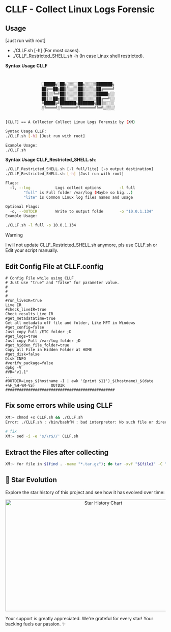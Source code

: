 # CLLF - Collect Linux Logs Forensic
## Usage
[Just run with root]
* ./CLLF.sh [-h]  (For most cases).
* ./CLLF_Restricted_SHELL.sh -h  (In case Linux shell restricted).

**Syntax Usage CLLF**

```bash

                
                ░█████╗░██╗░░░░░██╗░░░░░███████╗
                ██╔══██╗██║░░░░░██║░░░░░██╔════╝
                ██║░░╚═╝██║░░░░░██║░░░░░█████╗░░
                ██║░░██╗██║░░░░░██║░░░░░██╔══╝░░
                ╚█████╔╝███████╗███████╗██║░░░░░
                ░╚════╝░╚══════╝╚══════╝╚═╝░░░░░
    

[CLLF] == A Collecter Collect Linux Logs Forensic by (XM)

Syntax Usage CLLF:
./CLLF.sh [-h] [Just run with root]

Example Usage:
./CLLF.sh

```


**Syntax Usage CLLF_Restricted_SHELL.sh**: 	
```bash
./CLLF_Restricted_SHELL.sh [-l full/lite] [-o output destination]
./CLLF_Restricted_SHELL.sh [-h] [Just run with root]

Flags:
  -l, --log           Logs collect options        -l full
        "full" is Full folder /var/log (Maybe so big...)
        "lite" is Common Linux log files names and usage

Optional Flags:
  -o, --OUTDIR        Write to output folde       -o "10.0.1.134"
Example Usage:

./CLLF.sh -l full -o 10.0.1.134
```
> [!WARNING]
> I will not update CLLF_Restricted_SHELL.sh anymore, pls use CLLF.sh or Edit your script manually.



## Edit Config File at CLLF.config
~~~
# Config File while using CLLF
# Just use "true" and "false" for parameter value.
# 
#
#
#run_liveIR=true                                                                      Live IR
#check_liveIR=true                                                                    Check results Live IR
#get_metadatatime=true                                                                Get all metadata off file and folder, Like MFT in Windows
#get_config=false                                                                     Just copy Full /ETC folder ;D
#get_logs=true                                                                        Just copy Full /var/log folder ;D
#get_hidden_file_folder=true                                                          Copy all File in Hidden Folder at HOME
#get_disk=false                                                                       Disk INFO
#verify_package=false                                                                 dpkg -V
#VR="v1.1"                                                                            ...
#OUTDIR=Logs_$(hostname -I | awk '{print $1}')_$(hostname)_$(date +%F_%H-%M-%S)       OUTDIR
################################################
~~~

## Fix some errors while using CLLF

```bash
XM:~ chmod +x CLLF.sh && ./CLLF.sh
Error: ./CLLF.sh : /bin/bash^M : bad interpretor: No such file or directory
                                                    
# fix
XM:~ sed -i -e 's/\r$//' CLLF.sh
```

## Extract the Files after collecting

```bash
XM:~ for file in $(find . -name "*.tar.gz"); do tar -xvf "${file}" -C "$(dirname "${file}")"; done
```
## 🌠 Star Evolution

Explore the star history of this project and see how it has evolved over time:
<picture>
  <p align="center">
  <source
    media="(prefers-color-scheme: dark)"
    srcset="
      https://api.star-history.com/svg?repos=Tadjmen/CLLF&type=Date&theme=dark
    "
  />
  <source
    media="(prefers-color-scheme: light)"
    srcset="
      https://api.star-history.com/svg?repos=Tadjmen/CLLF&type=Date
    "
  />
  <img
    alt="Star History Chart" width="600" height="350"
    src="https://api.star-history.com/svg?repos=Tadjmen/CLLF&type=Date"
  />
  </p>
</picture>
Your support is greatly appreciated. We're grateful for every star! Your backing fuels our passion. ✨
